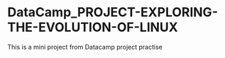 # DataCamp_PROJECT-EXPLORING-THE-EVOLUTION-OF-LINUX
This is a mini project from Datacamp project practise
